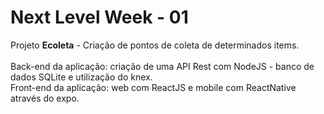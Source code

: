 # Next Level Week - 01

Projeto <b>Ecoleta</b> - Criação de pontos de coleta de determinados items.
<br><br>
Back-end da aplicação: criação de uma API Rest com NodeJS - banco de dados SQLite e utilização do knex.
<br>
Front-end da aplicação: web com ReactJS e mobile com ReactNative através do expo.
